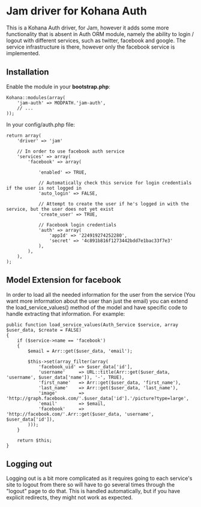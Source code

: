 # Jam driver for Kohana Auth

This is a Kohana Auth driver, for Jam, however it adds some more functionality that is absent in Auth ORM module, namely the ability to login / logout with different services, such as twitter, facebook and google. The service infrastructure is there, however only the facebook service is implemented.

## Installation

Enable the module in your **bootstrap.php**:

	Kohana::modules(array(
		'jam-auth' => MODPATH.'jam-auth',
		// ...
	));

In your config/auth.php file:

	return array(
		'driver' => 'jam'

		// In order to use facebook auth service
		'services' => array(
			'facebook' => array(

				'enabled' => TRUE,

				// Automatically check this service for login credentials if the user is not logged in
				'auto_login' => FALSE,

				// Attempt to create the user if he's logged in with the service, but the user does not yet exist
				'create_user' => TRUE,

				// Facebook login credentials
				'auth' => array(
					'appId' => '224919274252280',
					'secret' => '4c891b816f1273442bdd7e1bac33f7e3'
				), 
			),
		),
	);

## Model Extension for facebook

In order to load all the needed information for the user from the service (You want more information about the user than just the email) you can extend the load_service_values() method of the model and have specific code to handle extracting that information. For example:

	public function load_service_values(Auth_Service $service, array $user_data, $create = FALSE)
	{
		if ($service->name == 'facebook')
		{
			$email = Arr::get($user_data, 'email');
			
			$this->set(array_filter(array(
				'facebook_uid' => $user_data['id'],
				'username'     => URL::title(Arr::get($user_data, 'username', $user_data['name']), '-', TRUE),
				'first_name'   => Arr::get($user_data, 'first_name'),
				'last_name'    => Arr::get($user_data, 'last_name'),
				'image'        => 'http://graph.facebook.com/'.$user_data['id'].'/picture?type=large',
				'email'        => $email,
				'facebook'     => 'http://facebook.com/'.Arr::get($user_data, 'username', $user_data['id']),
			)));
		}

		return $this;
	}

## Logging out

Logging out is a bit more complicated as it requires going to each service's site to logout from there so will have to go several times through the "logout" page to do that. This is handled automatically, but if you have explicit redirects, they might not work as expected.




